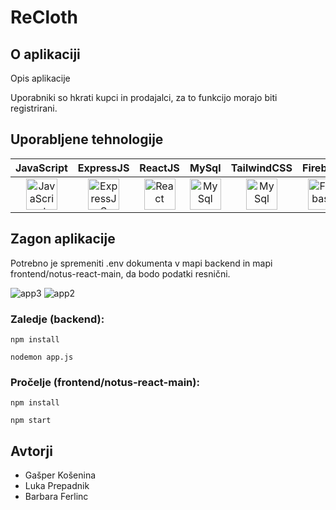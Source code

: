 # ReCloth
## O aplikaciji
Opis aplikacije

Uporabniki so hkrati kupci in prodajalci, za to funkcijo morajo biti registrirani.
## Uporabljene tehnologije
| JavaScript | ExpressJS | ReactJS | MySql | TailwindCSS | Firebase |
| :--------: | :-------: | :-----: | :---: | :---------: | :------: |
| <a href="https://developer.mozilla.org/en-US/docs/Web/javascript" title="JavaScript"><img src="https://github.com/get-icon/geticon/blob/master/icons/javascript.svg" alt="JavaScript" width="50px" height="50px"></a> | <a href="https://expressjs.com/" title="ExpressJS"><img src="https://github.com/get-icon/geticon/blob/master/icons/express.svg" alt="ExpressJS" width="50px" height="50px"></a> | <a href="https://react.dev/" title="ReactJS"><img src="https://github.com/get-icon/geticon/raw/master/icons/react.svg" alt="React" width="50px" height="50px"></a> | <a href="https://www.mysql.com/" title="MySql"><img src="https://github.com/get-icon/geticon/blob/master/icons/mysql.svg" alt="MySql" width="50px" height="50px"></a> | <a href="https://tailwindcss.com/" title="TailwindCSS"><img src="https://github.com/get-icon/geticon/raw/master/icons/tailwindcss-icon.svg" alt="MySql" width="50px" height="50px"></a> | <a href="https://www.firebase.com/" title="Firebase"><img src="https://github.com/get-icon/geticon/raw/master/icons/firebase.svg" alt="Firebase" width="50px" height="50px"></a> |
## Zagon aplikacije
Potrebno je spremeniti .env dokumenta v mapi backend in mapi frontend/notus-react-main, da bodo podatki resnični.

![app3](https://github.com/BarbaraFerlinc/ReCloth/assets/119172609/e227fe7e-d560-4811-b59a-96f86658b360)
![app2](https://github.com/BarbaraFerlinc/ReCloth/assets/119172609/70da9b19-f732-4375-a9b0-ad56e989dfba)
### Zaledje (backend):
```
npm install
```
```
nodemon app.js
```
### Pročelje (frontend/notus-react-main):
```
npm install
```
```
npm start
```
## Avtorji
- Gašper Košenina
- Luka Prepadnik
- Barbara Ferlinc
